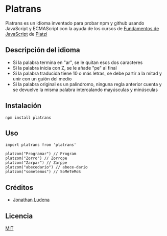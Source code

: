 # Platrans

Platrans es un idioma inventado para probar npm y github usando JavaScript
y ECMAScript con la ayuda de los cursos de [Fundamentos de JavaScript](https://platzi.com/js) de [Platzi](https//platzi.com)

## Descripción del idioma

- Si la palabra termina en "ar", se le quitan esos dos caracteres
- Si la palabra inicia con Z, se le añade "pe" al final
- Si la palabra traducida tiene 10 o más letras, se debe partir a la mitad y unir con un guión del medio
- Si la palabra original es un palíndromo, ninguna regla anterior cuenta y se devuelve la misma palabra intercalando mayúsculas y minúsculas

## Instalación

```
npm install platrans
```

## Uso

```
import platrans from 'platrans'

platzom("Programar") // Program
platzom("Zorro") // Zorrope
platzom("Zarpar") // Zarppe
platzom("abecedario") // abece-dario
platzom("sometemos") // SoMeTeMoS
```

## Créditos
- [Jonathan Ludena](https://twitter.com/@jonathanludena)

## Licencia
[MIT](https://opensource.org/licenses/MIT)
